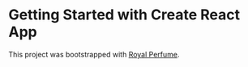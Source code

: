 # Getting Started with Create React App

This project was bootstrapped with [Royal Perfume](https://github.com/facebook/create-react-app).